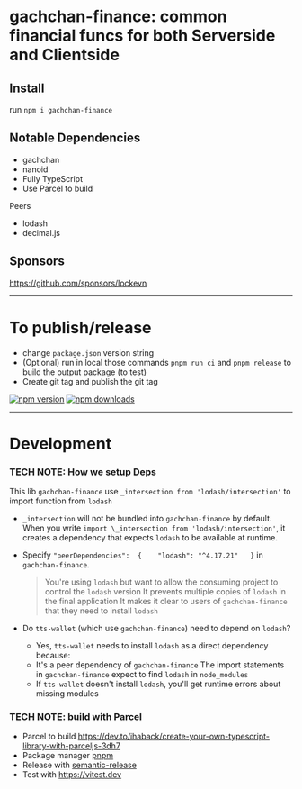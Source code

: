 # gachchan-finance: common financial funcs for both Serverside and Clientside

## Install

run `npm i gachchan-finance`

## Notable Dependencies

- gachchan
- nanoid
- Fully TypeScript
- Use Parcel to build

Peers

- lodash
- decimal.js

## Sponsors

https://github.com/sponsors/lockevn

---

# To publish/release

- change `package.json` version string
- (Optional) run in local those commands `pnpm run ci` and `pnpm release` to build the output package (to test)
- Create git tag and publish the git tag

[![npm version](https://badgen.net/npm/v/gachchan-finance)](https://npm.im/gachchan-finance) [![npm downloads](https://badgen.net/npm/dt/gachchan-finance)](https://npm.im/gachchan-finance)

---

# Development

### TECH NOTE: How we setup Deps

This lib `gachchan-finance` use `_intersection from 'lodash/intersection'` to import function from `lodash`

- `_intersection` will not be bundled into `gachchan-finance` by default. When you write `import \_intersection from 'lodash/intersection'`, it creates a dependency that expects `lodash` to be available at runtime.

- Specify `"peerDependencies":  {    "lodash": "^4.17.21"   }`​ in `gachchan-finance`.

  > You're using `lodash` but want to allow the consuming project to control the `lodash` version
  > It prevents multiple copies of `lodash` in the final application
  > It makes it clear to users of `gachchan-finance` that they need to install `lodash`

- Do `tts-wallet` (which use `gachchan-finance`) need to depend on `lodash`?

  - Yes, `tts-wallet` needs to install `lodash` as a direct dependency because:
  - It's a peer dependency of `gachchan-finance`
    The import statements in `gachchan-finance` expect to find `lodash` in `node_modules`
  - If `tts-wallet` doesn't install `lodash`, you'll get runtime errors about missing modules

### TECH NOTE: build with Parcel

- Parcel to build https://dev.to/ihaback/create-your-own-typescript-library-with-parceljs-3dh7
- Package manager [pnpm](https://pnpm.js.org/)
- Release with [semantic-release](https://npm.im/semantic-release)
- Test with https://vitest.dev
